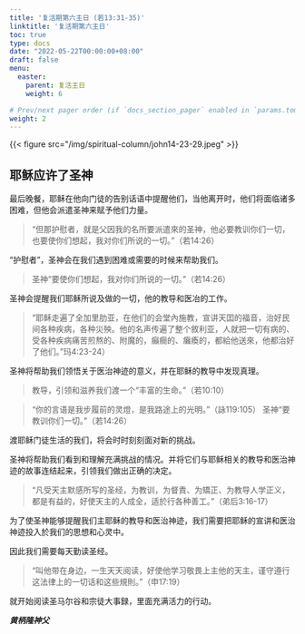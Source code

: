 ```yaml
---
title: '复活期第六主日 (若13:31-35)'
linktitle: '复活期第六主日'
toc: true
type: docs
date: "2022-05-22T00:00:00+08:00"
draft: false
menu:
  easter:
    parent: 复活主日
    weight: 6

# Prev/next pager order (if `docs_section_pager` enabled in `params.toml`)
weight: 2
---
```


{{< figure src="/img/spiritual-column/john14-23-29.jpeg" >}}

## 耶稣应许了圣神
最后晚餐，耶稣在他向门徒的告别话语中提醒他们，当他离开时，他们将面临诸多困难，但他会派遣圣神来赋予他们力量。

> “但那护慰者，就是父因我的名所要派遣來的圣神，他必要教训你们一切，也要使你们想起，我对你们所说的一切。”（若14:26）

“护慰者”，圣神会在我们遇到困难或需要的时候来帮助我们。

> 圣神“要使你们想起，我对你们所说的一切。”（若14:26）

圣神会提醒我们耶稣所说及做的一切，他的教导和医冶的工作。

> “耶稣走遍了全加里肋亚，在他们的会堂內施教，宣讲天囯的福音，治好民间各种疾病，各种災殃。他的名声传遍了整个敘利亚，人就把一切有病的、受各种疾病痛苦煎熬的、附魔的，癲癎的、癱瘓的，都給他送來，他都治好了他们。”玛4:23-24）

圣神将帮助我们领悟关于医治神迹的意义，并在耶稣的教导中发现真理。

> 教导，引领和滋养我们渡一个“丰富的生命。”（若10:10）

> “你的言语是我步履前的灵燈，是我路途上的光明。”（詠119:105）
> 圣神“要教训你们一切。”（若14:26）

渡耶稣门徒生活的我们，将会时时刻刻面对新的挑战。

圣神将帮助我们看到和理解充满挑战的情况。并将它们与耶稣相关的教导和医治神迹的故事连结起来，引领我们做出正确的决定。

> “凡受天主默感所写的圣经，为教训，为督責、为矯正、为教导人学正义，都是有益的，好使天主的人成全，适於行各种善工。”（弟后3:16-17）

为了使圣神能够提醒我们主耶稣的教导和医治神迹，我们需要把耶稣的宣讲和医治神迹投入於我们的思想和心灵中。

因此我们需要每天勤读圣经。

> “叫他带在身边，一生天天阅读，好使他学习敬畏上主他的天主，谨守遵行这法律上的一切话和这些規則。”（申17:19）

就开始阅读圣马尔谷和宗徒大事録，里面充满活力的行动。

___黄柄隆神父___
